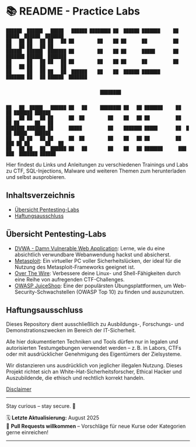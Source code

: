 # 📚 README - Practice Labs

```
██████  ██████   █████   ██████ ████████ ██  ██████ ███████     ██       █████  ██████  ███████ 
██   ██ ██   ██ ██   ██ ██         ██    ██ ██      ██          ██      ██   ██ ██   ██ ██      
██████  ██████  ███████ ██         ██    ██ ██      █████       ██      ███████ ██████  ███████ 
██      ██   ██ ██   ██ ██         ██    ██ ██      ██          ██      ██   ██ ██   ██      ██ 
██      ██   ██ ██   ██  ██████    ██    ██  ██████ ███████     ███████ ██   ██ ██████  ███████ 


                                    ████████


██   ██  █████   ██████ ██   ██     ████████ ██   ██ ███████     ██     ██ ███████ ██████  
██   ██ ██   ██ ██      ██  ██         ██    ██   ██ ██          ██     ██ ██      ██   ██ 
███████ ███████ ██      █████          ██    ███████ █████       ██  █  ██ █████   ██████  
██   ██ ██   ██ ██      ██  ██         ██    ██   ██ ██          ██ ███ ██ ██      ██   ██ 
██   ██ ██   ██  ██████ ██   ██        ██    ██   ██ ███████      ███ ███  ███████ ██████  

```                                                                        

    


Hier findest du Links und Anleitungen zu verschiedenen Trainings und Labs zu CTF, SQL-Injections, Malware und weiteren Themen zum herunterladen und selbst ausprobieren.

## Inhaltsverzeichnis
- [Übersicht Pentesting-Labs](#übersicht-pentesting-labs)
- [Haftungsausschluss](#haftungsausschluss)

## Übersicht Pentesting-Labs
- [DVWA - Damn Vulnerable Web Application](/09-practice-labs/dvwa-lab/): Lerne, wie du eine absichtlich verwundbare Webanwendung hackst und absicherst.
- [Metasploit](/09-practice-labs/metasploitable2/): Ein virtueller PC voller Sicherheitslücken, der ideal für die Nutzung des Metasploit-Frameworks geeignet ist.
- [Over The Wire](/09-practice-labs/overTheWire/): Verbessere deine Linux- und Shell-Fähigkeiten durch eine Reihe von aufregenden CTF-Challenges.
- [OWASP JuiceShop](/09-practice-labs/owasp/juiceShop/): Eine der populärsten Übungsplattformen, um Web-Security-Schwachstellen (OWASP Top 10) zu finden und auszunutzen.



## Haftungsausschluss

Dieses Repository dient ausschließlich zu Ausbildungs-, Forschungs- und Demonstrationszwecken im Bereich der IT-Sicherheit.

Alle hier dokumentierten Techniken und Tools dürfen nur in legalen und autorisierten Testumgebungen verwendet werden – z. B. in Labors, CTFs oder mit ausdrücklicher Genehmigung des Eigentümers der Zielsysteme.

Wir distanzieren uns ausdrücklich von jeglicher illegalen Nutzung.
Dieses Projekt richtet sich an White-Hat-Sicherheitsforscher, Ethical Hacker und Auszubildende, die ethisch und rechtlich korrekt handeln.

[Disclaimer](/00-disclaimer/disclaimer.md)

--- 

Stay curious – stay secure. 🔐

🗓️ **Letzte Aktualisierung:** August 2025  
🤝 **Pull Requests willkommen** – Vorschläge für neue Kurse oder Kategorien gerne einreichen!

---
